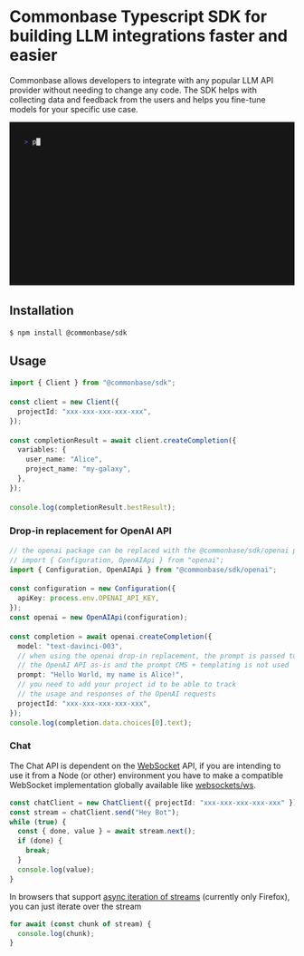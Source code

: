 # Commonbase Typescript SDK for building LLM integrations faster and easier

Commonbase allows developers to integrate with any popular LLM API provider without needing to change any code. The SDK helps with collecting data and feedback from the users and helps you fine-tune models for your specific use case.

[![](./docs/chat-repl.gif)](./examples/chat-repl.ts)

## Installation

```bash
$ npm install @commonbase/sdk
```

## Usage

```typescript
import { Client } from "@commonbase/sdk";

const client = new Client({
  projectId: "xxx-xxx-xxx-xxx-xxx",
});

const completionResult = await client.createCompletion({
  variables: {
    user_name: "Alice",
    project_name: "my-galaxy",
  },
});

console.log(completionResult.bestResult);
```

### Drop-in replacement for OpenAI API

```typescript
// the openai package can be replaced with the @commonbase/sdk/openai package
// import { Configuration, OpenAIApi } from "openai";
import { Configuration, OpenAIApi } from "@commonbase/sdk/openai";

const configuration = new Configuration({
  apiKey: process.env.OPENAI_API_KEY,
});
const openai = new OpenAIApi(configuration);

const completion = await openai.createCompletion({
  model: "text-davinci-003",
  // when using the openai drop-in replacement, the prompt is passed to 
  // the OpenAI API as-is and the prompt CMS + templating is not used
  prompt: "Hello World, my name is Alice!",
  // you need to add your project id to be able to track 
  // the usage and responses of the OpenAI requests
  projectId: "xxx-xxx-xxx-xxx-xxx",
});
console.log(completion.data.choices[0].text);
```

### Chat

The Chat API is dependent on the [WebSocket](https://developer.mozilla.org/en-US/docs/Web/API/WebSocket) API, if you are intending to use it from a Node (or other) environment you have to make a compatible WebSocket implementation globally available like [websockets/ws](https://github.com/websockets/ws).

```typescript
const chatClient = new ChatClient({ projectId: "xxx-xxx-xxx-xxx-xxx" });
const stream = chatClient.send("Hey Bot");
while (true) {
  const { done, value } = await stream.next();
  if (done) {
    break;
  }
  console.log(value);
}
```

In browsers that support [async iteration of streams](https://developer.mozilla.org/en-US/docs/Web/API/ReadableStream#async_iteration) (currently only Firefox), you can just iterate over the stream

```typescript
for await (const chunk of stream) {
  console.log(chunk);
}
```
